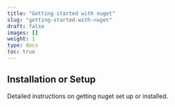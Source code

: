 ```yaml
---
title: "Getting started with nuget"
slug: "getting-started-with-nuget"
draft: false
images: []
weight: 1
type: docs
toc: true
---
```


## Installation or Setup
Detailed instructions on getting nuget set up or installed.

